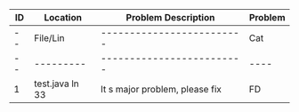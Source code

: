  ID | Location |    Problem Description    |  Problem  |
 -- | -------- | ------------------------- | --------- |
 -- | File/Lin | ------------------------- | Cat | Sev |
 -- | ---------| ------------------------- |---- | --- |
 1| test.java ln 33 | It s major problem, please fix | FD | BR |